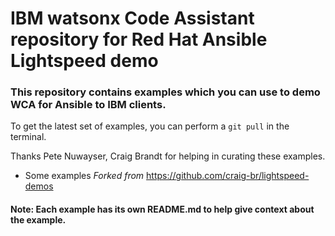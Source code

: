 # IBM watsonx Code Assistant repository for Red Hat Ansible Lightspeed demo

### This repository contains examples which you can use to demo WCA for Ansible to IBM clients.

To get the latest set of examples, you can perform a `git pull` in the terminal. 

Thanks Pete Nuwayser, Craig Brandt for helping in curating these examples.
- Some examples _Forked from_ https://github.com/craig-br/lightspeed-demos

#### Note: Each example has its own README.md to help give context about the example.